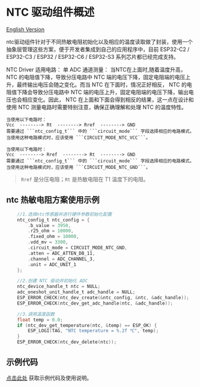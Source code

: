 # NTC 驱动组件概述

[English Version](./README.md)

ntc驱动组件针对于不同热敏电阻初始化以及相应的温度读取做了封装，使用一个抽象层管理这些方案，便于开发者集成到自己的应用程序中，目前 ESP32-C2 / ESP32-C3 / ESP32 / ESP32-C6 / ESP32-S3 系列芯片都已经完成支持。

NTC Driver 适用电路：
    单 ADC 通道测量：
    当NTC在上面时,随着温度升高， NTC 的电阻值下降，导致分压电路中 NTC 端的电压下降，固定电阻端的电压上升，最终输出电压会随之变化。而当 NTC 在下面时，情况正好相反， NTC 的电阻值下降会导致分压电路中 NTC 端的电压上升，固定电阻端的电压下降，输出电压也会相应变化。因此， NTC 在上面和下面会得到相反的结果，这一点在设计和使用 NTC 测量电路时需要特别注意，确保正确理解和处理 NTC 的温度特性。

    当使用以下电路时：
    Vcc  --------> Rt  --------> Rref  --------> GND
    需要通过 ```ntc_config_t``` 中的 ```circuit_mode``` 字段选择相应的电路模式。当使用这种电路模式时，应该使用 ```CIRCUIT_MODE_NTC_VCC```。

    当使用以下电路时：
    Vcc  --------> Rref  --------> Rt  --------> GND
    需要通过 ```ntc_config_t``` 中的 ```circuit_mode``` 字段选择相应的电路模式。当使用这种电路模式时，应该使用 ```CIRCUIT_MODE_NTC_GND```。

> `Rref` 是分压电阻；`Rt` 是热敏电阻在 T1 温度下的电阻。

## ntc 热敏电阻方案使用示例

```c
    //1.选择ntc传感器并进行硬件参数初始化配置
    ntc_config_t ntc_config = {
        .b_value = 3950,
        .r25_ohm = 10000,
        .fixed_ohm = 10000,
        .vdd_mv = 3300,
        .circuit_mode = CIRCUIT_MODE_NTC_GND,
        .atten = ADC_ATTEN_DB_11,
        .channel = ADC_CHANNEL_3,
        .unit = ADC_UNIT_1
    };

    //2.创建 NTC 驱动并初始化 ADC
    ntc_device_handle_t ntc = NULL;
    adc_oneshot_unit_handle_t adc_handle = NULL;
    ESP_ERROR_CHECK(ntc_dev_create(&ntc_config, &ntc, &adc_handle));
    ESP_ERROR_CHECK(ntc_dev_get_adc_handle(ntc, &adc_handle));

    //3.调用温度函数
    float temp = 0.0;
    if (ntc_dev_get_temperature(ntc, &temp) == ESP_OK) {
        ESP_LOGI(TAG, "NTC temperature = %.2f ℃", temp);
    }
    ESP_ERROR_CHECK(ntc_dev_delete(ntc));
```

## 示例代码

[点击此处](https://github.com/espressif/esp-iot-solution/tree/master/examples/sensors/ntc*temperature*sensor) 获取示例代码及使用说明。

